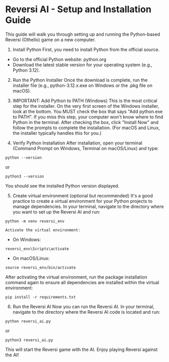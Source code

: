 # Reversi AI - Setup and Installation Guide

This guide will walk you through setting up and running the Python-based Reversi (Othello) game on a new computer.

1. Install Python
   First, you need to install Python from the official source.

- Go to the official Python website: python.org
- Download the latest stable version for your operating system (e.g., Python 3.12).

2. Run the Python Installer
   Once the download is complete, run the installer file (e.g., python-3.12.x.exe on Windows or the .pkg file on macOS).

3. IMPORTANT: Add Python to PATH (Windows)
   This is the most critical step for the installer.
   On the very first screen of the Windows installer, look at the bottom.
   You MUST check the box that says "Add python.exe to PATH".
   If you miss this step, your computer won't know where to find Python in the terminal.
   After checking the box, click "Install Now" and follow the prompts to complete the installation.
   (For macOS and Linux, the installer typically handles this for you.)

4. Verify Python Installation
   After installation, open your terminal (Command Prompt on Windows, Terminal on macOS/Linux) and type:

```
python --version
```

or

```
python3 --version
```

You should see the installed Python version displayed.

5. Create virtual environment (optional but recommended)
   It's a good practice to create a virtual environment for your Python projects to manage dependencies.
   In your terminal, navigate to the directory where you want to set up the Reversi AI and run:

```
python -m venv reversi_env

```

    Activate the virtual environment:

- On Windows:

```
reversi_env\Scripts\activate

```

- On macOS/Linux:

```
source reversi_env/bin/activate

```

After activating the virtual environment, run the package installation command again to ensure all dependencies are installed within the virtual environment:

```
pip install -r requirements.txt
```

6. Run the Reversi AI
   Now you can run the Reversi AI. In your terminal, navigate to the directory where the Reversi AI code is located and run:

```
python reversi_ai.py
```

or

```
python3 reversi_ai.py
```

This will start the Reversi game with the AI.
Enjoy playing Reversi against the AI!

```

```
